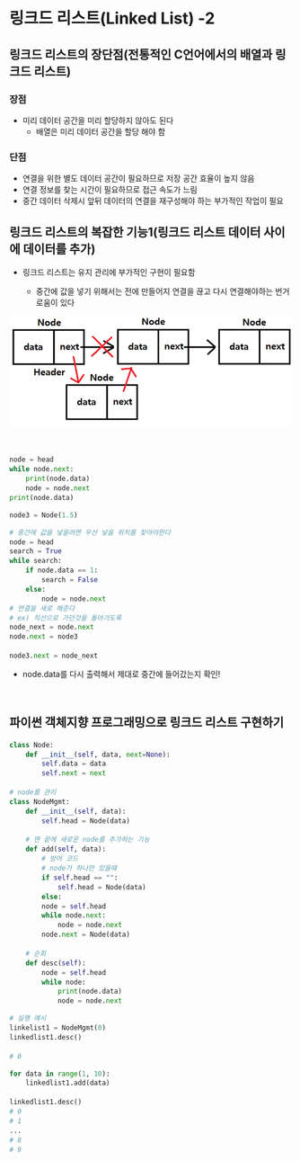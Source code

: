# 링크드 리스트(Linked List) -2



## 링크드 리스트의 장단점(전통적인 C언어에서의 배열과 링크드 리스트)

### 장점

- 미리 데이터 공간을 미리 할당하지 않아도 된다
  - 배열은 미리 데이터 공간을 할당 해야 함



### 단점

- 연결을 위한 별도 데이터 공간이 필요하므로 저장 공간 효율이 높지 않음
- 연결 정보를 찾는 시간이 필요하므로 접근 속도가 느림
- 중간 데이터 삭제시 앞뒤 데이터의 연결을 재구성해야 하는 부가적인 작업이 필요



## 링크드 리스트의 복잡한 기능1(링크드 리스트 데이터 사이에 데이터를 추가)



- 링크드 리스트는 유지 관리에 부가적인 구현이 필요함

  - 중간에 값을 넣기 위해서는 전에 만들어지 연결을 끊고 다시 연결해야하는 번거로움이 있다

  



![](img/Linked_list2.png)



<br>



```python
node = head
while node.next:
	print(node.data)
	node = node.next
print(node.data)
```



```python
node3 = Node(1.5)
```



```python
# 중간에 값을 넣을려면 우선 넣을 위치를 찾아야한다
node = head
search = True
while search:
	if node.data == 1:
		search = False
	else:
		node = node.next
# 연결을 새로 해준다
# ex) 직선으로 가던것을 돌아가도록
node_next = node.next
node.next = node3

node3.next = node_next
```



- node.data를 다시 출력해서 제대로 중간에 들어갔는지 확인!



<br>



## 파이썬 객체지향 프로그래밍으로 링크드 리스트 구현하기



```python
class Node:
	def __init__(self, data, next=None):
		self.data = data
		self.next = next
	
# node를 관리
class NodeMgmt:
	def __init__(self, data):
		self.head = Node(data)

	# 맨 끝에 새로운 node를 추가하는 기능
	def add(self, data):
		# 방어 코드
		# node가 하나만 있을때
		if self.head == "":
			self.head = Node(data)
		else:
		node = self.head
		while node.next:
			node = node.next
		node.next = Node(data)
		
	# 순회
	def desc(self):
		node = self.head
		while node:
			print(node.data)
			node = node.next
```



```python
# 실행 예시
linkelist1 = NodeMgmt(0)
linkedlist1.desc()

# 0
```



```python
for data in range(1, 10):
	linkedlist1.add(data)

linkedlist1.desc()
# 0
# 1
...
# 8
# 9
```

